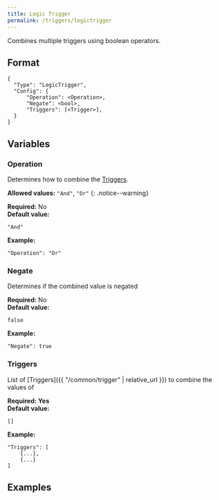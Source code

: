 ```yaml
---
title: Logic Trigger
permalink: /triggers/logictrigger
---
```


Combines multiple triggers using boolean operators.

## Format

~~~
{
  "Type": "LogicTrigger",
  "Config": {
      "Operation": <Operation>,
      "Negate": <bool>,
      "Triggers": [<Trigger>],
  }
}
~~~

## Variables

### Operation
<div class="variable-block" markdown="block">

Determines how to combine the [Triggers](#triggers).

**Allowed values:** `"And"`, `"Or"`
{: .notice--warning}

**Required:** No<br>
**Default value:**
~~~
"And"
~~~
**Example:**
~~~
"Operation": "Or"
~~~

</div>

### Negate
<div class="variable-block" markdown="block">

Determines if the combined value is negated

**Required:** No<br>
**Default value:**
~~~
false
~~~
**Example:**
~~~
"Negate": true
~~~

</div>

### Triggers
<div class="variable-block" markdown="block">

List of [Triggers]({{ "/common/trigger" | relative_url }}) to combine the values of

**Required:** **Yes**<br>
**Default value:**
~~~
[]
~~~
**Example:**
~~~
"Triggers": [
    {...},
    {...}
]
~~~

</div>

## Examples
~~~ json
~~~